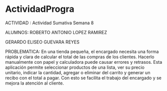 # ActividadProgra

ACTIVIDAD :
Actividad Sumativa Semana 8

ALUMNOS:
ROBERTO ANTONIO LOPEZ RAMIREZ

GERARDO ELISEO GUEVARA REYES


PROBLEMATICA: 
En una tienda pequeña, el encargado necesita una forma rápida y clara de calcular el total de las 
compras de los clientes. Hacerlo manualmente con papel y calculadora puede causar errores y retrasos.
Esta aplicación permite seleccionar productos de una lista, ver su precio unitario, indicar la cantidad, 
agregar o eliminar del carrito y generar un recibo con el total a pagar. Con esto se facilita el trabajo del 
encargado y se mejora la atención al cliente.
